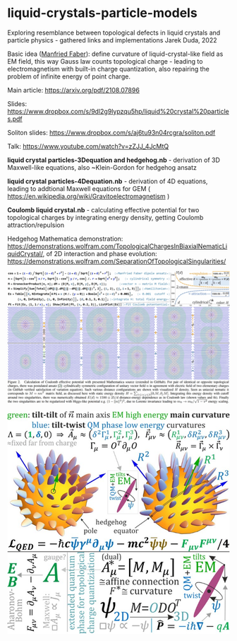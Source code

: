 # liquid-crystals-particle-models
Exploring resemblance between topological defects in liquid crystals and particle physics - gathered links and implementations
Jarek Duda, 2022

Basic idea ([Manfried Faber](https://www.mdpi.com/2218-1997/8/2/73/htm)): define curvature of liquid-crystal-like field as EM field, this way Gauss law counts topological charge - leading to electromagnetism with built-in charge quantization, also repairing the problem of infinite energy of point charge.

Main article: https://arxiv.org/pdf/2108.07896

Slides: https://www.dropbox.com/s/9dl2g9lypzqu5hp/liquid%20crystal%20particles.pdf

Soliton slides: https://www.dropbox.com/s/aj6tu93n04rcgra/soliton.pdf

Talk: https://www.youtube.com/watch?v=zZJJ_4JcMtQ

**liquid crystal particles-3Dequation and hedgehog.nb** - derivation of 3D Maxwell-like equations, also ~Klein-Gordon for hedgehog ansatz

**liquid crystal particles-4Dequation.nb** - derivation of 4D equations, leading to addtional Maxwell equations for GEM ( https://en.wikipedia.org/wiki/Gravitoelectromagnetism ) 

**Coulomb liquid crystal.nb** - calculating effective potential for two topological charges by integrating energy density, getting Coulomb attraction/repulsion

Hedgehog Mathematica demonstration: https://demonstrations.wolfram.com/TopologicalChargesInBiaxialNematicLiquidCrystal/, of 2D interaction and phase evolution: https://demonstrations.wolfram.com/SeparationOfTopologicalSingularities/

![alt text](https://github.com/JarekDuda/liquid-crystals-particle-models/blob/main/CoulombCaption.png?raw=true)

![alt text](https://github.com/JarekDuda/liquid-crystals-particle-models/blob/main/diagram.jpg?raw=true)
